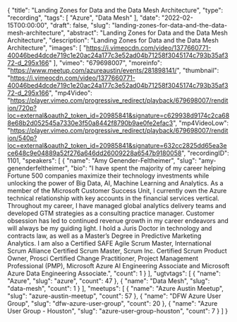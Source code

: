 {
  "title": "Landing Zones for Data and the Data Mesh Architecture",
  "type": "recording",
  "tags": [
    "Azure",
    "Data Mesh"
  ],
  "date": "2022-02-15T00:00:00",
  "draft": false,
  "slug": "landing-zones-for-data-and-the-data-mesh-architecture",
  "abstract": "Landing Zones for Data and the Data Mesh Architecture",
  "description": "Landing Zones for Data and the Data Mesh Architecture",
  "images": [
    "https://i.vimeocdn.com/video/1377660771-40046bed4dcde719c1e20ac24a177c3e52ad04b71258f3045174c793b35af372-d_295x166"
  ],
  "vimeo": "679698007",
  "moreinfo": "https://www.meetup.com/azureaustin/events/281898141/",
  "thumbnail": "https://i.vimeocdn.com/video/1377660771-40046bed4dcde719c1e20ac24a177c3e52ad04b71258f3045174c793b35af372-d_295x166",
  "mp4Video": "https://player.vimeo.com/progressive_redirect/playback/679698007/rendition/720p?loc=external&oauth2_token_id=20985841&signature=c629938d9174c2ca688e68b2d052545a7330e3f50a8442f8790b9ae0fe2efac3",
  "mp4VideoLow": "https://player.vimeo.com/progressive_redirect/playback/679698007/rendition/540p?loc=external&oauth2_token_id=20985841&signature=632cc2825dd65ea3ece648c9e04889a52f276a646dd26009228a6547b9180058",
  "recordingID": 1101,
  "speakers": [
    {
      "name": "Amy Genender-Feltheimer",
      "slug": "amy-genenderfeltheimer",
      "bio": "I have spent the majority of my career helping Fortune 500 companies maximize their technology investments while unlocking the power of Big Data, AI, Machine Learning and Analytics. As a member of the Microsoft Customer Success Unit, I currently own the Azure technical relationship with key accounts in the financial services vertical. Throughout my career, I have managed global analytics delivery teams and developed GTM strategies as a consulting practice manager. Customer obsession has led to continued revenue growth in my career endeavors and will always be my guiding light.  I hold a Juris Doctor in technology and contracts law, as well as a Master’s Degree in Predictive Marketing Analytics. I am also a Certified SAFE Agile Scrum Master, International Scrum Alliance Certified Scrum Master, Scrum Inc. Certified Scrum Product Owner, Prosci Certified Change Practitioner, Project Management Professional (PMP), Microsoft Azure AI Engineering Associate and Microsoft Azure Data Engineering Associate.",
      "count": 1
    }
  ],
  "ugtvtags": [
    {
      "name": "Azure",
      "slug": "azure",
      "count": 47
    },
    {
      "name": "Data Mesh",
      "slug": "data-mesh",
      "count": 1
    }
  ],
  "meetups": [
    {
      "name": "Azure Austin Meetup",
      "slug": "azure-austin-meetup",
      "count": 57
    },
    {
      "name": "DFW Azure User Group",
      "slug": "dfw-azure-user-group",
      "count": 20
    },
    {
      "name": "Azure User Group - Houston",
      "slug": "azure-user-group-houston",
      "count": 7
    }
  ]
}